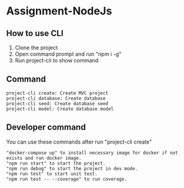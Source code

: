 # Assignment-NodeJs

## How to use CLI
1. Clone the project
2. Open command prompt and run "npm i -g"
3. Run project-cli to show command

## Command
```
project-cli create: Create MVC project
project-cli database: Create database
project-cli seed: Create database seed
project-cli model: Create database model
```

## Developer command
You can use these commands after run "project-cli create"
```
"docker-compose up" to install necessary image for docker if not exists and run docker image.
"npm run start" to start the project.
"npm run debug" to start the project in dev mode.
"npm run test" to start unit test.
"npm run test -- --coverage" to run coverage.
```
